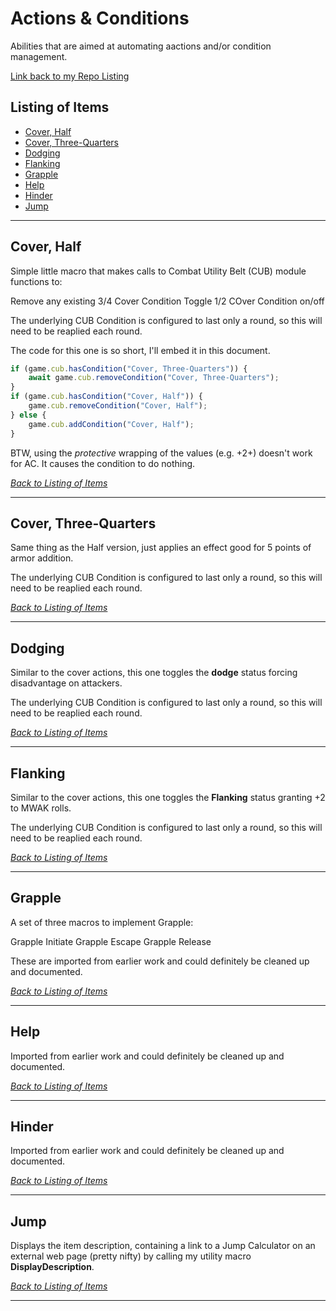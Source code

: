 # Actions & Conditions

Abilities that are aimed at automating aactions and/or condition management.

[Link back to my Repo Listing](https://github.com/Jeznar/GitRepo)

## Listing of Items

* [Cover, Half](#cover-half)
* [Cover, Three-Quarters](#cover-three-quarters)
* [Dodging](#Dodging)
* [Flanking](#flanking)
* [Grapple](#grapple)
* [Help](#help)
* [Hinder](#hinder)
* [Jump](#jump)

---

## Cover, Half

Simple little macro that makes calls to Combat Utility Belt (CUB) module functions to:

Remove any existing 3/4 Cover Condition
Toggle 1/2 COver Condition on/off

The underlying CUB Condition is configured to last only a round, so this will need to be reaplied each round.

The code for this one is so short, I'll embed it in this document.

~~~javascript
if (game.cub.hasCondition("Cover, Three-Quarters")) {
    await game.cub.removeCondition("Cover, Three-Quarters");
}
if (game.cub.hasCondition("Cover, Half")) {
    game.cub.removeCondition("Cover, Half");
} else {
    game.cub.addCondition("Cover, Half");
}
~~~

BTW, using the *protective* wrapping of the values (e.g. +2+) doesn't work for AC.  It causes the condition to do nothing.

[*Back to Listing of Items*](#listing-of-items)

---

## Cover, Three-Quarters

Same thing as the Half version, just applies an effect good for 5 points of armor addition.

The underlying CUB Condition is configured to last only a round, so this will need to be reaplied each round.

[*Back to Listing of Items*](#listing-of-items)

---

## Dodging

Similar to the cover actions, this one toggles the **dodge** status forcing disadvantage on attackers.

The underlying CUB Condition is configured to last only a round, so this will need to be reaplied each round.

[*Back to Listing of Items*](#listing-of-items)

---

## Flanking

Similar to the cover actions, this one toggles the **Flanking** status granting +2 to MWAK rolls.

The underlying CUB Condition is configured to last only a round, so this will need to be reaplied each round.

[*Back to Listing of Items*](#listing-of-items)

---

## Grapple 

A set of three macros to implement Grapple:

Grapple Initiate
Grapple Escape
Grapple Release

These are imported from earlier work and could definitely be cleaned up and documented.

[*Back to Listing of Items*](#listing-of-items)

---

## Help 

Imported from earlier work and could definitely be cleaned up and documented.

[*Back to Listing of Items*](#listing-of-items)

---

## Hinder 

Imported from earlier work and could definitely be cleaned up and documented.

[*Back to Listing of Items*](#listing-of-items)

---

## Jump 

Displays the item description, containing a link to a Jump Calculator on an external web page (pretty nifty) by calling my utility macro **DisplayDescription**.

[*Back to Listing of Items*](#listing-of-items)

---